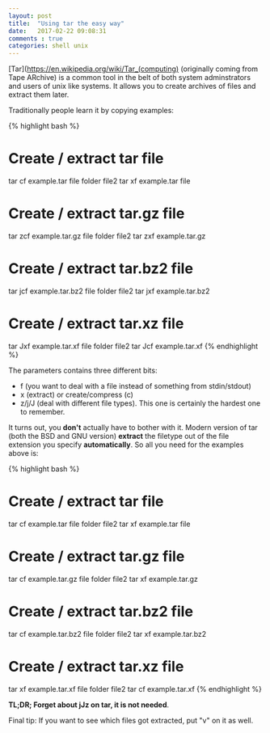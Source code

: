 ```yaml
---
layout: post
title:  "Using tar the easy way"
date:   2017-02-22 09:08:31
comments : true
categories: shell unix
---
```


[Tar](https://en.wikipedia.org/wiki/Tar_(computing) (originally coming from Tape ARchive) is a common tool in the belt of both system adminstrators
and users of unix like systems. It allows you to create archives of files and extract them later.

Traditionally people learn it by copying examples:

{% highlight bash %}
# Create / extract tar file
tar cf example.tar file folder file2
tar xf example.tar file
# Create / extract tar.gz file
tar zcf example.tar.gz file folder file2
tar zxf example.tar.gz
# Create / extract tar.bz2 file
tar jcf example.tar.bz2 file folder file2
tar jxf example.tar.bz2
# Create / extract tar.xz file
tar Jxf example.tar.xf file folder file2
tar Jcf example.tar.xf
{% endhighlight %}

The parameters contains three different bits:

* f (you want to deal with a file instead of something from stdin/stdout)
* x (extract) or create/compress (c)
* z/j/J (deal with different file types). This one is certainly the hardest one to remember.

It turns out, you __don't__ actually have to bother with it. Modern version of tar (both the BSD and GNU version)
__extract__ the filetype out of the file extension you specify __automatically__.
So all you need for the examples above is:

{% highlight bash %}
# Create / extract tar file
tar cf example.tar file folder file2
tar xf example.tar file
# Create / extract tar.gz file
tar cf example.tar.gz file folder file2
tar xf example.tar.gz
# Create / extract tar.bz2 file
tar cf example.tar.bz2 file folder file2
tar xf example.tar.bz2
# Create / extract tar.xz file
tar xf example.tar.xf file folder file2
tar cf example.tar.xf
{% endhighlight %}


__TL;DR; Forget about jJz on tar, it is not needed__.

Final tip: If you want to see which files got extracted, put "v" on it as well.
